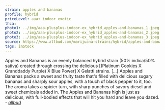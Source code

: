 ```yaml
---
strain: apples and bananas
profile: hybrid
priceLevel: aaa+ indoor exotic
thca:
photo1: ../img/aaa-plusplus-indoor-ex_hybrid_apples-and-bananas_1.jpeg
photo2: ../img/aaa-plusplus-indoor-ex_hybrid_apples-and-bananas_2.jpeg
photo3: ../img/aaa-plusplus-indoor-ex_hybrid_apples-and-bananas_3.jpeg
source: https://www.allbud.com/marijuana-strains/hybrid/apples-and-bananas
tags: inStock
---
```


Apples and Bananas is an evenly balanced hybrid strain (50% indica/50% sativa) created through crossing the delicious [(Platinum Cookies X Granddaddy Purple) X Blue Power] X Gelatti strains. [...] Apples and Bananas packs a sweet and fruity taste that's filled with delicious sugary bananas and sharply sour apples, with a touch of black pepper to it, too. The aroma takes a spicier turn, with sharp punches of savory diesel and sweet chemicals added in. The Apples and Bananas high is just as delicious, with full-bodied effects that will hit you hard and leave you dazed. <cite>- <a href="{{ source }}">allbud</a> </cite>
